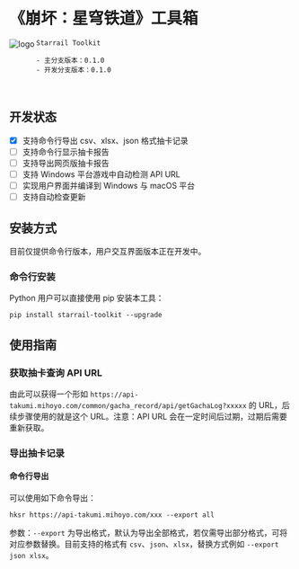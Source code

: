 # 《崩坏：星穹铁道》工具箱

<img src="https://s1.ax1x.com/2023/04/30/p98Cv26.png" alt="logo" align="left" vertical-align="center" />

```
Starrail Toolkit

- 主分支版本：0.1.0
- 开发分支版本：0.1.0
```

<br clear="left">

## 开发状态

- [x] 支持命令行导出 csv、xlsx、json 格式抽卡记录
- [ ] 支持命令行显示抽卡报告
- [ ] 支持导出网页版抽卡报告
- [ ] 支持 Windows 平台游戏中自动检测 API URL
- [ ] 实现用户界面并编译到 Windows 与 macOS 平台
- [ ] 支持自动检查更新

## 安装方式

目前仅提供命令行版本，用户交互界面版本正在开发中。

### 命令行安装

Python 用户可以直接使用 pip 安装本工具：

```shell
pip install starrail-toolkit --upgrade
```

## 使用指南

### 获取抽卡查询 API URL

由此可以获得一个形如 `https://api-takumi.mihoyo.com/common/gacha_record/api/getGachaLog?xxxxx` 的 URL，后续步骤使用的就是这个 URL。注意：API URL 会在一定时间后过期，过期后需要重新获取。

### 导出抽卡记录

#### 命令行导出

可以使用如下命令导出：

```shell
hksr https://api-takumi.mihoyo.com/xxx --export all
```

参数：`--export` 为导出格式，默认为导出全部格式，若仅需导出部分格式，可将对应参数替换。目前支持的格式有 `csv`、`json`、`xlsx`，替换方式例如 `--export json xlsx`。
